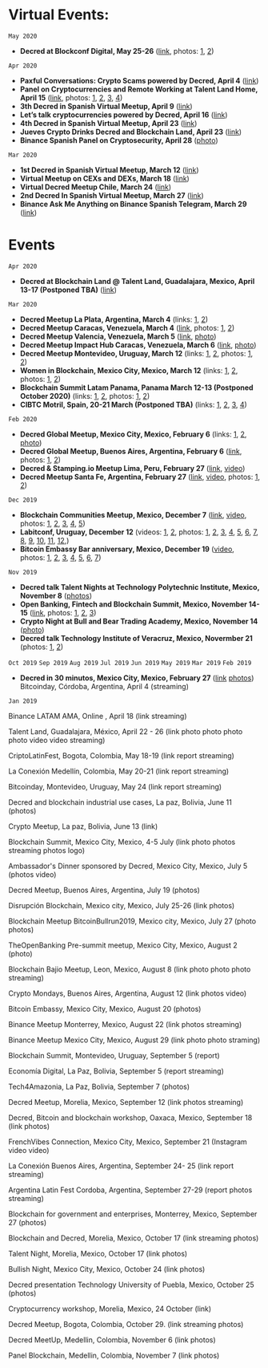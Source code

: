 # Virtual Events:

`May 2020`

- **Decred at Blockconf Digital, May 25-26** ([link](https://twitter.com/BlockconfD/status/1250771756517920771), photos: [1](https://twitter.com/BlockconfD/status/1251194332079697922), [2](https://twitter.com/BlockconfD/status/1251316437450469376))

`Apr 2020`

- **Paxful Conversations: Crypto Scams powered by Decred, April 4** ([link](https://twitter.com/paxful_LATAM/status/1245066931155148800)) 
- **Panel on Cryptocurrencies and Remote Working at Talent Land Home, April 15** ([link](https://twitter.com/Decred_ES/status/1250568376851841030), photos: [1](https://twitter.com/blockchain_land/status/1250936111490269184), [2](https://twitter.com/blockchain_land/status/1248359361069699072), [3](https://twitter.com/blockchain_land/status/1250470211888787459), [4](https://twitter.com/blockchain_land/status/1250538840768434176))
- **3th Decred in Spanish Virtual Meetup, April 9** ([link](https://twitter.com/Decred_ES/status/1245526903110414336))
- **Let’s talk cryptocurrencies powered by Decred, April 16** ([link](https://twitter.com/Decred_ES/status/1245452957417684992)) 
- **4th Decred in Spanish Virtual Meetup, April 23** ([link](https://twitter.com/Decred_ES/status/1253045934214217728)) 
- **Jueves Crypto Drinks Decred and Blockchain Land, April 23** ([link](https://twitter.com/Decred_ES/status/1253427311707213824)) 
- **Binance Spanish Panel on Cryptosecurity, April 28** ([photo](https://twitter.com/elianhuesca/status/1255293877373800448 ))

`Mar 2020`

- **1st Decred in Spanish Virtual Meetup, March 12** ([link](https://twitter.com/Decred_ES/status/1238242352306614273))
- **Virtual Meetup on CEXs and DEXs, March 18** ([link](https://twitter.com/elianhuesca/status/1240442413732319235)) 
- **Virtual Decred Meetup Chile, March 24** ([link](https://twitter.com/BlockAcademyCL/status/1240279522869686273))
- **2nd Decred In Spanish Virtual Meetup, March 27** ([link](https://twitter.com/Decred_ES/status/1243214184793485314)) 
- **Binance Ask Me Anything on Binance Spanish Telegram, March 29** ([link](https://twitter.com/Decred_ES/status/1243953116963315712)) 

# Events

`Apr 2020`

- **Decred at Blockchain Land @ Talent Land, Guadalajara, Mexico, April 13-17 (Postponed TBA)**  ([link](https://twitter.com/blockchain_land/status/1232783860804542464)) 


`Mar 2020`

- **Decred Meetup La Plata, Argentina, March 4** (links: [1](https://twitter.com/Decred_ES/status/1234666425094004737), [2](https://twitter.com/cryptorc_tech/status/1234499777750032384))
- **Decred Meetup Caracas, Venezuela, March 4** ([link](https://twitter.com/Decred_ES/status/1234569119560847360), photos: [1](https://twitter.com/Decred_ES/status/1235324847338795009), [2](https://twitter.com/Decred_ES/status/1236075382253801472))
- **Decred Meetup Valencia, Venezuela, March 5** ([link](https://twitter.com/Decred_ES/status/1234596258070908928), [photo](https://twitter.com/Decred_ES/status/1236079742643773440)) 
- **Decred Meetup Impact Hub Caracas, Venezuela, March 6** ([link](https://twitter.com/innova_cnsltnts/status/1235712935739170816), [photo](https://twitter.com/Decred_ES/status/1236337867095343104))
- **Decred Meetup Montevideo, Uruguay, March 12** (links: [1](https://twitter.com/gtugoresblock/status/1234907798242299904), [2](https://twitter.com/ivarese/status/1236033414597349378), photos: [1](https://twitter.com/cryptorc_tech/status/1241081659669315585), [2](https://twitter.com/ivarese/status/1238628854379536389))
- **Women in Blockchain, Mexico City, Mexico, March 12** (links: [1](https://twitter.com/Decred_ES/status/1238150119645732864), [2](https://twitter.com/blockchain_land/status/1237522655940468737), photos: [1](https://twitter.com/victorarubin/status/1238288234368708608), [2](https://twitter.com/LOReBitcoin/status/1238511419886313475))
- **Blockchain Summit Latam Panama, Panama March 12-13 (Postponed October 2020)**  (links: [1](https://twitter.com/BlockSummitLA/status/1230299263579676679), [2](https://twitter.com/Decred_ES/status/1237552322596593665), photos: [1](https://twitter.com/josepimpo/status/1237900648533725185), [2](https://twitter.com/elianhuesca/status/1237925578281488386))
- **CIBTC Motril, Spain, 20-21 March  (Postponed TBA)** (links: [1](https://twitter.com/Decred_ES/status/1219643492110163969), [2](https://twitter.com/territoriobtc/status/1230511208127762433), [3](https://twitter.com/territoriobtc/status/1232631409598246912), [4](https://twitter.com/territoriobtc/status/1233349906171125761))

`Feb 2020`

- **Decred Global Meetup, Mexico City, Mexico, February 6** (links: [1](https://twitter.com/cryptorocketok/status/1224422477507547136), [2](https://twitter.com/Decred_ES/status/1222163194782851072), [photo](https://twitter.com/LOReBitcoin/status/1225608559699820549))
- **Decred Global Meetup, Buenos Aires, Argentina, February 6** ([link](https://twitter.com/EspacioBitcoin/status/1225102862595842048), photos: [1](https://twitter.com/Decred_ES/status/1225571706590433281), [2](https://twitter.com/plabarta_/status/1225595614324498433)) 
- **Decred & Stamping.io Meetup Lima, Peru, February 27** ([link](https://twitter.com/victorarubin/status/1230594584574648322), [video](https://twitter.com/Decred_ES/status/1233597901898645507))
- **Decred Meetup Santa Fe, Argentina, February 27** ([link](https://twitter.com/Decred_ES/status/1225598769783287808), [video](https://twitter.com/cryptorc_tech/status/1235269095194578944), photos: [1](https://twitter.com/Decred_ES/status/1233159907194605572), [2](https://twitter.com/Decred_ES/status/1233230772653449216))


`Dec 2019`

- **Blockchain Communities Meetup, Mexico, December 7** ([link](https://www.eventbrite.com.mx/e/1er-encuentro-de-comunidades-blockchain-tickets-82909449395#), [video](https://twitter.com/Decred_ES/status/1203499869375254529), photos: [1](https://twitter.com/BlockchainBajio/status/1203049608533950468), [2](https://twitter.com/BlockchainBajio/status/1196989509512110080), [3](https://twitter.com/Decred_ES/status/1203501933991989248), [4](https://twitter.com/NancyNSalazar/status/1209143989984808961), [5](https://twitter.com/BlockchainBajio/status/1209141039086362624)) 					   
- **Labitconf, Uruguay, December 12** (videos: [1](https://twitter.com/Decred_ES/status/1205502212522356738), [2](https://twitter.com/Decred_ES/status/1205501327197032448), photos: [1](https://twitter.com/Decred_ES/status/1205138606144266241), [2](https://twitter.com/Decred_ES/status/1205191311986483200), [3](https://twitter.com/Decred_ES/status/1205212201105154050), [4](https://twitter.com/jimnguyenjn/status/1205209365130743808), [5](https://twitter.com/Decred_ES/status/1205269156645474304), [6](https://twitter.com/LOReBitcoin/status/1205297542491181057), [7](https://twitter.com/Decred_ES/status/1205539678985822211), [8](https://twitter.com/Decred_ES/status/1205586138360111106), [9](https://twitter.com/ShapeShift_io/status/1205626166838644736), [10](https://twitter.com/josepimpo/status/1205657383654981632), [11](https://twitter.com/victorarubin/status/1205872616935972864), [12](https://twitter.com/Decred_ES/status/1206635864035602433),)	
- **Bitcoin Embassy Bar anniversary, Mexico, December 19** ([video](https://twitter.com/addcade/status/1225608461947461633), photos: [1](https://twitter.com/Decred_ES/status/1207380289107959809), [2](https://twitter.com/josepimpo/status/1207721751469285376), [3](https://twitter.com/victorarubin/status/1225607934169751554), [4](https://twitter.com/accour/status/1225606991667695621), [5](https://twitter.com/blockchain_land/status/1225599854610702337), [6](https://twitter.com/raulmunozb_/status/1225787909543841792), [7](https://twitter.com/Decred_ES/status/1208204612215418887))

`Nov 2019`

- **Decred talk Talent Nights at Technology Polytechnic Institute, Mexico, November 8** ([photos](https://twitter.com/Decred_ES/status/1192837523766161408))
- **Open Banking, Fintech and Blockchain Summit, Mexico, November 14-15** ([link](https://theopenbankingsummit.com/), photos: [1](https://twitter.com/nachoflores/status/1195459765637394436), [2](https://twitter.com/Decred_ES/status/1195439354702753792), [3](https://twitter.com/elianhuesca/status/1195470065900163077))						
- **Crypto Night at Bull and Bear Trading Academy, Mexico, November 14** ([photo](https://twitter.com/Decred_ES/status/1195158022374514689))
- **Decred talk Technology Institute of Veracruz, Mexico, Novermber 21** (photos: [1](https://twitter.com/Decred_ES/status/1197228812498432000), [2](https://twitter.com/Decred_ES/status/1198095488366587904)) 

`Oct 2019`
`Sep 2019`
`Aug 2019`
`Jul 2019`
`Jun 2019`
`May 2019`
`Mar 2019`
`Feb 2019`
- **Decred in 30 minutos, Mexico City, Mexico, February 27** ([link](https://www.eventbrite.com/e/decred-en-30-minutos-tickets-55764142050) [photos](https://twitter.com/Decred_ES/status/1102594478664232960))
Bitcoinday, Córdoba, Argentina, April 4 (streaming)

`Jan 2019`



Binance LATAM AMA, Online , April 18 (link streaming)

Talent Land, Guadalajara, México, April 22 - 26 (link photo photo photo photo video video streaming)

CriptoLatinFest, Bogota, Colombia, May 18-19 (link report streaming)

La Conexión Medellín, Colombia, May 20-21 (link report streaming)

Bitcoinday, Montevideo, Uruguay, May 24 (link report streaming)

Decred and blockchain industrial use cases, La paz, Bolivia, June 11 (photos)

Crypto Meetup, La paz, Bolivia, June 13 (link)

Blockchain Summit, Mexico City, Mexico, 4-5 July (link photo photos streaming photos logo)

Ambassador's Dinner sponsored by Decred, Mexico City, Mexico, July 5 (photos video)

Decred Meetup, Buenos Aires, Argentina, July 19 (photos)

Disrupción Blockchain, Mexico city, Mexico, July 25-26 (link photos)

Blockchain Meetup BitcoinBullrun2019, Mexico city, Mexico, July 27 (photo photos)

TheOpenBanking Pre-summit meetup, Mexico City, Mexico, August 2 (photo)

Blockchain Bajio Meetup, Leon, Mexico, August 8 (link photo photo photo streaming)

Crypto Mondays, Buenos Aires, Argentina, August 12 (link photos video)

Bitcoin Embassy, Mexico City, Mexico, August 20 (photos)

Binance Meetup Monterrey, Mexico, August 22 (link photos streaming)

Binance Meetup Mexico City, Mexico, August 29 (link photo photo straming)

Blockchain Summit, Montevideo, Uruguay, September 5 (report)

Economía Digital, La Paz, Bolivia, September 5 (report streaming)

Tech4Amazonia, La Paz, Bolivia, September 7 (photos)

Decred Meetup, Morelia, Mexico, September 12 (link photos streaming)

Decred, Bitcoin and blockchain workshop, Oaxaca, Mexico, September 18 (link photos)

FrenchVibes Connection, Mexico City, Mexico, September 21 (Instagram video video)

La Conexión Buenos Aires, Argentina, September 24- 25 (link report streaming)

Argentina Latin Fest Cordoba, Argentina, September 27-29 (report photos streaming)

Blockchain for government and enterprises, Monterrey, Mexico, September 27 (photos)

Blockchain and Decred, Morelia, Mexico, October 17 (link streaming photos)

Talent Night, Morelia, Mexico, October 17 (link photos)

Bullish Night, Mexico City, Mexico, October 24 (link photos)

Decred presentation Technology University of Puebla, Mexico, October 25 (photos)

Cryptocurrency workshop, Morelia, Mexico, 24 October (link)

Decred Meetup, Bogota, Colombia, October 29. (link streaming photos)

Decred MeetUp, Medellin, Colombia, November 6 (link photos)

Panel Blockchain, Medellin, Colombia, November 7 (link photos)
